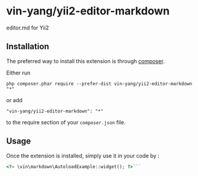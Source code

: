 vin-yang/yii2-editor-markdown
=============================
editor.md for Yii2

Installation
------------

The preferred way to install this extension is through [composer](http://getcomposer.org/download/).

Either run

```
php composer.phar require --prefer-dist vin-yang/yii2-editor-markdown "*"
```

or add

```
"vin-yang/yii2-editor-markdown": "*"
```

to the require section of your `composer.json` file.


Usage
-----

Once the extension is installed, simply use it in your code by  :

```php
<?= \vin\markdown\AutoloadExample::widget(); ?>```